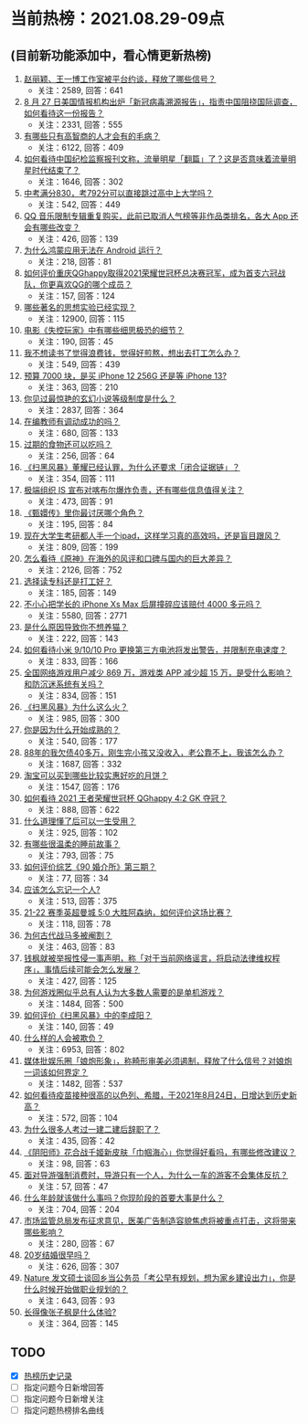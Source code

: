 # 当前热榜：2021.08.29-09点
## (目前新功能添加中，看心情更新热榜)
1. [赵丽颖、王一博工作室被平台约谈，释放了哪些信号？](https://www.zhihu.com/question/483066284)
    * 关注：2589, 回答：641
2. [8 月 27 日美国情报机构出炉「新冠病毒溯源报告」，指责中国阻挠国际调查，如何看待这一份报告？](https://www.zhihu.com/question/483075378)
    * 关注：2331, 回答：555
3. [有哪些只有高智商的人才会有的毛病？](https://www.zhihu.com/question/301999320)
    * 关注：6122, 回答：409
4. [如何看待中国纪检监察报刊文称，流量明星「翻篇」了？这是否意味着流量明星时代结束了？](https://www.zhihu.com/question/483098597)
    * 关注：1646, 回答：302
5. [中考满分830，考792分可以直接跳过高中上大学吗？](https://www.zhihu.com/question/482242402)
    * 关注：542, 回答：449
6. [QQ 音乐限制专辑重复购买，此前已取消人气榜等非作品类排名，各大 App 还会有哪些改变？](https://www.zhihu.com/question/483175538)
    * 关注：426, 回答：139
7. [为什么鸿蒙应用无法在 Android 运行？](https://www.zhihu.com/question/482631812)
    * 关注：218, 回答：81
8. [如何评价重庆QGhappy取得2021荣耀世冠杯总决赛冠军，成为首支六冠战队，你更喜欢QG的哪个成员？](https://www.zhihu.com/question/483200702)
    * 关注：157, 回答：124
9. [哪些著名的思想实验已经实现？](https://www.zhihu.com/question/312460936)
    * 关注：12900, 回答：115
10. [电影《失控玩家》中有哪些细思极恐的细节？](https://www.zhihu.com/question/478637496)
    * 关注：190, 回答：45
11. [我不想读书了觉得浪费钱，觉得好煎熬，想出去打工怎么办？](https://www.zhihu.com/question/479337876)
    * 关注：549, 回答：439
12. [预算 7000 块，是买 iPhone 12  256G 还是等 iPhone 13?](https://www.zhihu.com/question/479612322)
    * 关注：363, 回答：210
13. [你见过最惊艳的玄幻小说等级制度是什么？](https://www.zhihu.com/question/380047941)
    * 关注：2837, 回答：364
14. [在编教师有调动成功的吗？](https://www.zhihu.com/question/378680841)
    * 关注：680, 回答：133
15. [过期的食物还可以吃吗？](https://www.zhihu.com/question/59095009)
    * 关注：256, 回答：64
16. [《扫黑风暴》董耀已经认罪，为什么还要求「闭合证据链」？](https://www.zhihu.com/question/482038422)
    * 关注：354, 回答：111
17. [极端组织 IS 宣布对喀布尔爆炸负责，还有哪些信息值得关注？](https://www.zhihu.com/question/482846487)
    * 关注：473, 回答：91
18. [《甄嬛传》里你最讨厌哪个角色？](https://www.zhihu.com/question/479085679)
    * 关注：195, 回答：84
19. [现在大学生考研都人手一个ipad，这样学习真的高效吗，还是盲目跟风？](https://www.zhihu.com/question/330048454)
    * 关注：809, 回答：199
20. [怎么看待《原神》在海外的风评和口碑与国内的巨大差异？](https://www.zhihu.com/question/423581174)
    * 关注：2126, 回答：752
21. [选择读专科还是打工好？](https://www.zhihu.com/question/276822598)
    * 关注：185, 回答：149
22. [不小心把学长的 iPhone Xs Max 后屏撞碎应该赔付 4000 多元吗？](https://www.zhihu.com/question/357054793)
    * 关注：5580, 回答：2771
23. [是什么原因导致你不想养猫？](https://www.zhihu.com/question/57517410)
    * 关注：222, 回答：143
24. [如何看待小米 9/10/10 Pro 更换第三方电池将发出警告，并限制充电速度？](https://www.zhihu.com/question/482796869)
    * 关注：833, 回答：166
25. [全国网络游戏用户减少 869 万，游戏类 APP 减少超 15 万，是受什么影响？和防沉迷系统有关吗？](https://www.zhihu.com/question/483031734)
    * 关注：834, 回答：151
26. [《扫黑风暴》为什么这么火？](https://www.zhihu.com/question/482205416)
    * 关注：985, 回答：300
27. [你是因为什么开始成熟的？](https://www.zhihu.com/question/478209370)
    * 关注：540, 回答：177
28. [88年的我欠债40多万，刚生完小孩又没收入，老公靠不上，我该怎么办？](https://www.zhihu.com/question/461493299)
    * 关注：1687, 回答：332
29. [淘宝可以买到哪些比较实惠好吃的月饼？](https://www.zhihu.com/question/35038397)
    * 关注：1547, 回答：176
30. [如何看待 2021 王者荣耀世冠杯 QGhappy 4:2 GK 夺冠？](https://www.zhihu.com/question/483200616)
    * 关注：888, 回答：622
31. [什么道理懂了后可以一生受用？](https://www.zhihu.com/question/456002135)
    * 关注：925, 回答：102
32. [有哪些很温柔的睡前故事？](https://www.zhihu.com/question/412080562)
    * 关注：793, 回答：75
33. [如何评价综艺《90 婚介所》第三期？](https://www.zhihu.com/question/482948297)
    * 关注：77, 回答：34
34. [应该怎么忘记一个人?](https://www.zhihu.com/question/481029694)
    * 关注：513, 回答：375
35. [21-22 赛季英超曼城 5:0 大胜阿森纳，如何评价这场比赛？](https://www.zhihu.com/question/483172879)
    * 关注：118, 回答：78
36. [为何古代战马多被阉割？](https://www.zhihu.com/question/65970247)
    * 关注：463, 回答：83
37. [钱枫就被举报性侵一事声明，称「对于当前网络谣言，将启动法律维权程序」，事情后续可能会怎么发展？](https://www.zhihu.com/question/482867319)
    * 关注：427, 回答：125
38. [为何游戏圈似乎总有人认为大多数人需要的是单机游戏？](https://www.zhihu.com/question/481688844)
    * 关注：1484, 回答：500
39. [如何评价《扫黑风暴》中的李成阳？](https://www.zhihu.com/question/479951107)
    * 关注：140, 回答：49
40. [什么样的人会被欺负？](https://www.zhihu.com/question/460063819)
    * 关注：6953, 回答：802
41. [媒体批娱乐圈「娘炮形象」，称畸形审美必须遏制，释放了什么信号？对娘炮一词该如何界定？](https://www.zhihu.com/question/482856808)
    * 关注：1482, 回答：537
42. [如何看待疫苗接种很高的以色列、希腊，于2021年8月24日，日增达到历史新高？](https://www.zhihu.com/question/482497684)
    * 关注：572, 回答：104
43. [为什么很多人考过一建二建后辞职了？](https://www.zhihu.com/question/423988927)
    * 关注：435, 回答：42
44. [《阴阳师》花合战千姬新皮肤「巾帼海心」你觉得好看吗，有哪些修改建议？](https://www.zhihu.com/question/483005221)
    * 关注：98, 回答：63
45. [面对导游强制消费时，导游只有一个人，为什么一车的游客不会集体反抗？](https://www.zhihu.com/question/480068075)
    * 关注：57, 回答：47
46. [什么年龄就该做什么事吗？你现阶段的首要大事是什么？](https://www.zhihu.com/question/481853965)
    * 关注：704, 回答：204
47. [市场监管总局发布征求意见，医美广告制造容貌焦虑将被重点打击，这将带来哪些影响？](https://www.zhihu.com/question/482932892)
    * 关注：280, 回答：67
48. [20岁结婚很早吗？](https://www.zhihu.com/question/481603004)
    * 关注：626, 回答：307
49. [Nature 发文硕士谈回乡当公务员「考公早有规划，想为家乡建设出力」，你是什么时候开始做职业规划的？](https://www.zhihu.com/question/482388825)
    * 关注：643, 回答：93
50. [长得像张子枫是什么体验?](https://www.zhihu.com/question/359788244)
    * 关注：364, 回答：145
## TODO
* [x] [热榜历史记录](hot_history/AllHot.md)
* [ ] 指定问题今日新增回答
* [ ] 指定问题今日新增关注
* [ ] 指定问题热榜排名曲线
